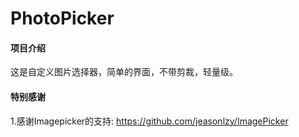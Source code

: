 # PhotoPicker

#### 项目介绍
这是自定义图片选择器，简单的界面，不带剪裁，轻量级。



#### 特别感谢

1.感谢Imagepicker的支持: https://github.com/jeasonlzy/ImagePicker

